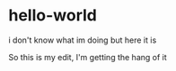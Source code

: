 # hello-world
i don't know what im doing but here it is

So this is my edit, I'm getting the hang of it
